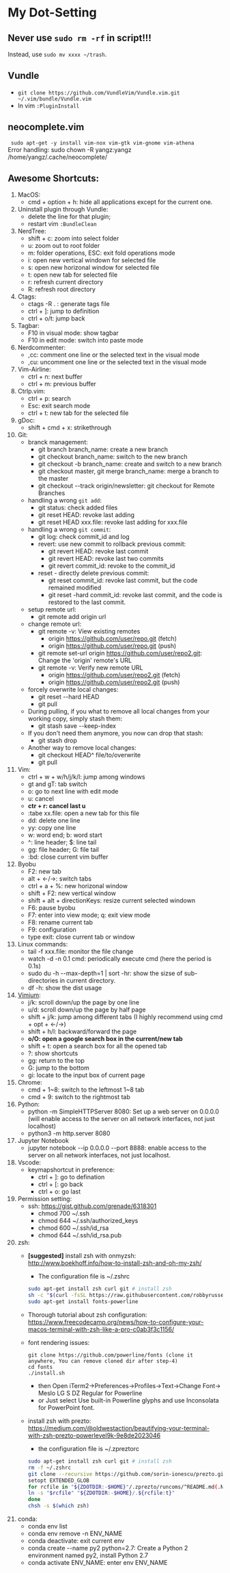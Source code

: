 # My Dot-Setting

## Never use `sudo rm -rf` in script!!!
Instead, use `sudo mv xxxx ~/trash`.

## Vundle
* `git clone https://github.com/VundleVim/Vundle.vim.git ~/.vim/bundle/Vundle.vim`
* In vim `:PluginInstall`

## neocomplete.vim
` sudo apt-get -y install vim-nox vim-gtk vim-gnome vim-athena`  
Error handling: sudo chown -R yangz:yangz /home/yangz/.cache/neocomplete/

## Awesome Shortcuts: 

1. MacOS: 
    * cmd + option + h: hide all applications except for the current one. 
1. Uninstall plugin through Vundle: 
    * delete the line for that plugin; 
    * restart vim `:BundleClean`
1. NerdTree: 
    * shift + c: zoom into select folder
    * u: zoom out to root folder
    * m: folder operations, ESC: exit fold operations mode
    * i: open new vertical windown for selected file
    * s: open new horizonal window for selected file
    * t: open new tab for selected file
    * r: refresh current directory
    * R: refresh root directory
1. Ctags: 
    * ctags -R . : generate tags file
    * ctrl + ]: jump to definition
    * ctrl + o/t: jump back
1. Tagbar: 
    * F10 in visual mode: show tagbar
    * F10 in edit mode: switch into paste mode
1. Nerdcommenter: 
    * ,cc: comment one line or the selected text in the visual mode
    * ,cu: uncomment one line or the selected text in the visual mode
1. Vim-Airline:
    * ctrl + n: next buffer
    * ctrl + m: previous buffer
1. Ctrlp.vim:
    * ctrl + p: search
    * Esc: exit search mode
    * ctrl + t: new tab for the selected file 
1. gDoc:
    * shift + cmd + x: strikethrough
1. Git:
    * branck management:
        * git branch branch_name: create a new branch
        * git checkout branch_name: switch to the new branch
        * git checkout -b branch_name: create and switch to a new branch
        * git checkout master, git merge branch_name: merge a branch to the master
        * git checkout --track origin/newsletter: git checkout for Remote Branches
    * handling a wrong `git add`:  
        * git status: check added files
        * git reset HEAD: revoke last adding
        * git reset HEAD xxx.file: revoke last adding for xxx.file
    * handling a wrong `git commit`: 
        * git log: check commit_id and log
        * revert: use new commit to rollback previous commit: 
            * git revert HEAD: revoke last commit
            * git revert HEAD: revoke last two commits
            * git revert commit_id: revoke to the commit_id
        * reset - directly delete previous commit: 
            * git reset commit_id: revoke last commit, but the code remained modified
            * git reset -hard commit_id: revoke last commit, and the code is restored to the last commit. 
   * setup remote url:
        * git remote add origin url
   * change remote url:
        * git remote -v: View existing remotes
            * origin  https://github.com/user/repo.git (fetch)
            * origin  https://github.com/user/repo.git (push)
        * git remote set-url origin https://github.com/user/repo2.git: Change the 'origin' remote's URL
        * git remote -v: Verify new remote URL
            * origin  https://github.com/user/repo2.git (fetch)
            * origin  https://github.com/user/repo2.git (push)
    * forcely overwrite local changes: 
        * git reset --hard HEAD
        * git pull
    * During pulling, if you what to remove all local changes from your working copy, simply stash them:
        * git stash save --keep-index
    * If you don't need them anymore, you now can drop that stash:
        * git stash drop
    * Another way to remove local changes: 
        * git checkout HEAD^ file/to/overwrite
        * git pull
1. Vim: 
    * ctrl + w + w/h/j/k/l: jump among windows
    * gt and gT: tab switch 
    * o: go to next line with edit mode
    * u: cancel
    * **ctr + r: cancel last u**
    * :tabe xx.file: open a new tab for this file
    * dd: delete one line
    * yy: copy one line
    * w: word end; b: word start
    * ^: line header; $: line tail
    * gg: file header; G: file tail
    * :bd: close current vim buffer
1. Byobu
    * F2: new tab
    * alt + <-/->: switch tabs
    * ctrl + a + %: new horizonal window
    * shift + F2: new vertical window
    * shift + alt + directionKeys: resize current selected windown
    * F6: pause byobu
    * F7: enter into view mode; q: exit view mode
    * F8: rename current tab
    * F9: configuration
    * type exit: close current tab or window 
1. Linux commands:
    * tail -f xxx.file: monitor the file change
    * watch -d -n 0.1 cmd: periodically execute cmd (here the period is 0.1s)
    * sudo du -h --max-depth=1 | sort -hr: show the sizse of sub-directories in current directory.
    * df -h: show the dist usage
1. [Vimium](https://chrome.google.com/webstore/detail/vimium/dbepggeogbaibhgnhhndojpepiihcmeb?hl=en):
    * j/k: scroll down/up the page by one line
    * u/d: scroll down/up the page by half page
    * shift + j/k: jump among different tabs (I highly recommend using cmd + opt + <-/->)
    * shift + h/l: backward/forward the page
    * **o/O: open a google search box in the current/new tab**
    * shift + t: open a search box for all the opened tab
    * ?: show shortcuts
    * gg: return to the top
    * G: jump to the bottom
    * gi: locate to the input box of current page
1. Chrome:
    * cmd + 1~8: switch to the leftmost 1~8 tab
    * cmd + 9: switch to the rightmost tab
1. Python:
    * python -m SimpleHTTPServer 8080: Set up a web server on 0.0.0.0 (will enable access to the server on all network interfaces, not just localhost)
    * python3 -m http.server 8080
1. Jupyter Notebook
    * jupyter notebook --ip 0.0.0.0 --port 8888: enable access to the server on all network interfaces, not just localhost. 
1. Vscode:
    * keymapshortcut in preference: 
        * ctrl + ]: go to defination
        * ctrl + [: go back
        * ctrl + o: go last
1. Permission setting: 
    * ssh: https://gist.github.com/grenade/6318301
        * chmod 700 ~/.ssh
        * chmod 644 ~/.ssh/authorized_keys
        * chmod 600 ~/.ssh/id_rsa
        * chmod 644 ~/.ssh/id_rsa.pub
1. zsh:
    * **[suggested]** install zsh with onmyzsh: http://www.boekhoff.info/how-to-install-zsh-and-oh-my-zsh/
        * The configuration file is ~/.zshrc
        ```bash
        sudo apt-get install zsh curl git # install zsh
        sh -c "$(curl -fsSL https://raw.githubusercontent.com/robbyrussell/oh-my-zsh/master/tools/install.sh)" # install ohmyzsh configuration management framework
        sudo apt-get install fonts-powerline
        ```
    * Thorough tutorial about zsh configuration: https://www.freecodecamp.org/news/how-to-configure-your-macos-terminal-with-zsh-like-a-pro-c0ab3f3c1156/
    * font rendering issues: 
        ```
        git clone https://github.com/powerline/fonts (clone it anywhere, You can remove cloned dir after step-4)
        cd fonts
        ./install.sh
        ```
        * then Open iTerm2->Preferences->Profiles->Text->Change Font-> Meslo LG S DZ Regular for Powerline
        * or Just select Use built-in Powerline glyphs and use Inconsolata for PowerPoint font.
    
    * install zsh with prezto: https://medium.com/@oldwestaction/beautifying-your-terminal-with-zsh-prezto-powerlevel9k-9e8de2023046
        * the configuration file is ~/.zpreztorc
        ```bash
        sudo apt-get install zsh curl git # install zsh
        rm -f ~/.zshrc
        git clone --recursive https://github.com/sorin-ionescu/prezto.git "${ZDOTDIR:-$HOME}/.zprezto"
        setopt EXTENDED_GLOB
        for rcfile in "${ZDOTDIR:-$HOME}"/.zprezto/runcoms/^README.md(.N); do
        ln -s "$rcfile" "${ZDOTDIR:-$HOME}/.${rcfile:t}"
        done
        chsh -s $(which zsh)
        ```
1. conda: 
    * conda env list
    * conda env remove -n ENV_NAME
    * conda deactivate: exit current env
    * conda create --name py2 python=2.7: Create a Python 2 environment named py2, install Python 2.7
    * conda activate ENV_NAME: enter env ENV_NAME
